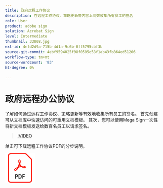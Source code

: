 ```yaml
---
title: 政府远程工作协议
description: 在远程工作协议、策略更新等内容上高效收集所有员工的签名
role: User
product: adobe sign
solution: Acrobat Sign
level: Intermediate
thumbnail: 33808.jpg
exl-id: 4efd2d9a-715b-4d1a-9c6b-0ff5795cbf3b
source-git-commit: 4ebf9594025f98f0505c58f1ab43fb864ed51206
workflow-type: tm+mt
source-wordcount: '83'
ht-degree: 0%

---
```


# 政府远程办公协议

了解如何通过远程工作协议、策略更新等有效地收集所有员工的签名。 首先创建可从文档库中快速访问的可重用文档模板。 其次，您可以使用Mega Sign一次性将新文档模板发送给数百名员工以请求签名。

>[!VIDEO](https://video.tv.adobe.com/v/33808?quality=12&learn=on&hidetitle=true)

单击可下载远程工作协议PDF的分步说明。

[![下载PDF方法](../assets/acrobat_PDF_96.png)](../assets/UseCaseRecipe-EN-UsingMegaSign.pdf)
